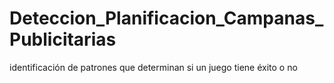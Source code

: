 # Deteccion_Planificacion_Campanas_Publicitarias
identificación de patrones que determinan si un juego tiene éxito o no
